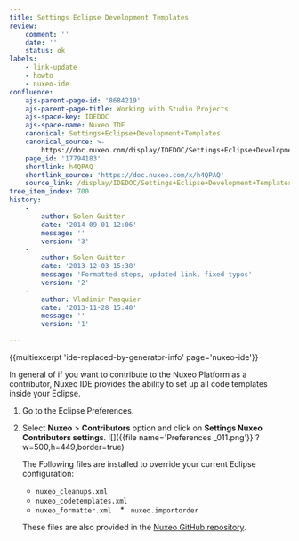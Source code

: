 ```yaml
---
title: Settings Eclipse Development Templates
review:
    comment: ''
    date: ''
    status: ok
labels:
    - link-update
    - howto
    - nuxeo-ide
confluence:
    ajs-parent-page-id: '8684219'
    ajs-parent-page-title: Working with Studio Projects
    ajs-space-key: IDEDOC
    ajs-space-name: Nuxeo IDE
    canonical: Settings+Eclipse+Development+Templates
    canonical_source: >-
        https://doc.nuxeo.com/display/IDEDOC/Settings+Eclipse+Development+Templates
    page_id: '17794183'
    shortlink: h4QPAQ
    shortlink_source: 'https://doc.nuxeo.com/x/h4QPAQ'
    source_link: /display/IDEDOC/Settings+Eclipse+Development+Templates
tree_item_index: 700
history:
    -
        author: Solen Guitter
        date: '2014-09-01 12:06'
        message: ''
        version: '3'
    -
        author: Solen Guitter
        date: '2013-12-03 15:38'
        message: 'Formatted steps, updated link, fixed typos'
        version: '2'
    -
        author: Vladimir Pasquier
        date: '2013-11-28 15:40'
        message: ''
        version: '1'

---
```

{{multiexcerpt 'ide-replaced-by-generator-info' page='nuxeo-ide'}}

In general of if you want to contribute to the Nuxeo Platform as a contributor, Nuxeo IDE provides the ability to set up all code templates inside your Eclipse.

1.  Go to the Eclipse Preferences.
2.  Select **Nuxeo** > **Contributors** option and click on **Settings Nuxeo Contributors settings**.
    ![]({{file name='Preferences _011.png'}} ?w=500,h=449,border=true)

    The Following files are installed to override your current Eclipse configuration:

    *   `nuxeo_cleanups.xml`
    *   `nuxeo_codetemplates.xml`
    *   `nuxeo_formatter.xml`
    *   `nuxeo.importorder`

    These files are also provided in the [Nuxeo GitHub repository](https://github.com/nuxeo/nuxeo/tree/release-5.8/tools).
